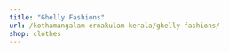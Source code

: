 ```yaml
---
title: "Ghelly Fashions"
url: /kothamangalam-ernakulam-kerala/ghelly-fashions/
shop: clothes
---
```

